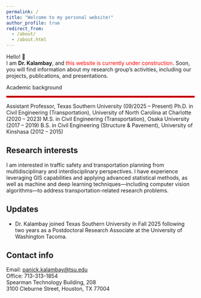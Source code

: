 ```yaml
---
permalink: /
title: "Welcome to my personal website!"
author_profile: true
redirect_from: 
  - /about/
  - /about.html
---
```

Hello! 👋  
I am **Dr. Kalambay**, and <span style="color:red;">this website is currently under construction</span>. Soon, you will find information about my research group’s activities, including our projects, publications, and presentations.

Academic background
<hr style="border: 2px solid red;">
Assistant Professor, Texas Southern University (09/2025 – Present)  
Ph.D. in Civil Engineering (Transportation), University of North Carolina at Charlotte (2020 – 2023)  
M.S. in Civil Engineering (Transportation), Osaka University (2017 – 2019)  
B.S. in Civil Engineering (Structure & Pavement), University of Kinshasa (2012 – 2015)

Research interests
------
I am interested in traffic safety and transportation planning from multidisciplinary and interdisciplinary perspectives. I have experience leveraging GIS capabilities and applying advanced statistical methods, as well as machine and deep learning techniques—including computer vision algorithms—to address transportation-related research problems.

Updates
------
- Dr. Kalambay joined Texas Southern University in Fall 2025 following two years as a Postdoctoral Research Associate at the University of Washington Tacoma.

Contact info
------
Email: panick.kalambay@tsu.edu<br>
Office: 713-313-1854<br>
Spearman Technology Building, 208<br>
3100 Cleburne Street, Houston, TX 77004
